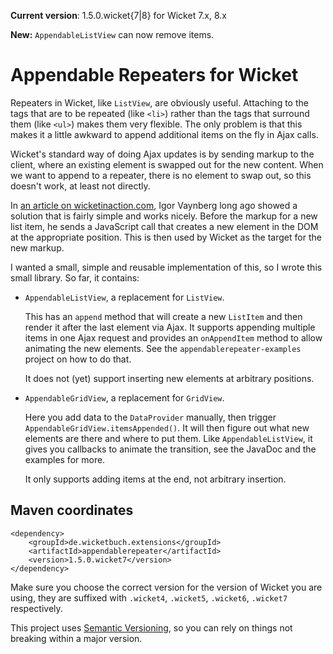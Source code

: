 **Current version**: 1.5.0.wicket{7|8} for Wicket 7.x, 8.x

**New:** `AppendableListView` can now remove items.

# Appendable Repeaters for Wicket

Repeaters in Wicket, like `ListView`, are obviously useful. Attaching to the 
tags that are to be repeated (like `<li>`) rather than the tags that surround
them (like `<ul>`) makes them very flexible. The only problem is that this makes
it a little awkward to append additional items on the fly in Ajax calls.

Wicket's standard way of doing Ajax updates is by sending markup to the client,
where an existing element is swapped out for the new content. When we want to
append to a repeater, there is no element to swap out, so this doesn't work, at
least not directly.

In [an article on wicketinaction.com](http://wicketinaction.com/2008/10/repainting-only-newly-created-repeater-items-via-ajax/),
Igor Vaynberg long ago showed a solution that is fairly simple and works nicely.
Before the markup for a new list item, he sends a JavaScript call that creates a
new element in the DOM at the appropriate position. This is then used by Wicket
as the target for the new markup.

I wanted a small, simple and reusable implementation of this, so I wrote this
small library. So far, it contains:

* `AppendableListView`, a replacement for `ListView`.

  This has an `append` method that will create a new `ListItem` and then 
  render it after the last element via Ajax. It supports appending multiple 
  items in one Ajax request and provides an `onAppendItem` method to allow 
  animating the new elements. See the `appendablerepeater-examples` project 
  on how to do that.
  
  It does not (yet) support inserting new elements at arbitrary positions.

* `AppendableGridView`, a replacement for `GridView`.

  Here you add data to the `DataProvider` manually, then trigger 
  `AppendableGridView.itemsAppended()`. It will then figure out what new 
  elements are there and where to put them. Like `AppendableListView`, it 
  gives you callbacks to animate the transition, see the JavaDoc and the 
  examples for more.
  
  It only supports adding items at the end, not arbitrary insertion.
  
## Maven coordinates

    <dependency>
        <groupId>de.wicketbuch.extensions</groupId>
        <artifactId>appendablerepeater</artifactId>
        <version>1.5.0.wicket7</version>
    </dependency>

Make sure you choose the correct version for the version of Wicket you are
using, they are suffixed with `.wicket4`, `.wicket5`, `.wicket6`, `.wicket7` 
respectively.

This project uses [Semantic Versioning](http://semver.org/), so you can rely on
things not breaking within a major version.
